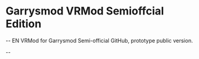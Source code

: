 # Garrysmod VRMod Semioffcial Edition
--
EN
VRMod for Garrysmod Semi-official GitHub, prototype public version.

--


          
